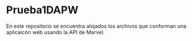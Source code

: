 # Prueba1DAPW
En este repositorio se encuentra alojados los archivos que conforman una aplicaicón web usando la API de Marvel.
